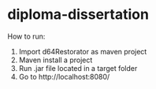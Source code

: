 # diploma-dissertation

How to run:

1. Import d64Restorator as maven project
2. Maven install a project
3. Run .jar file located in a target folder
4. Go to http://localhost:8080/